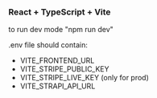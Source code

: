 ### React + TypeScript + Vite

to run dev mode "npm run dev"

.env file should contain:

- VITE_FRONTEND_URL
- VITE_STRIPE_PUBLIC_KEY
- VITE_STRIPE_LIVE_KEY (only for prod)
- VITE_STRAPI_API_URL

